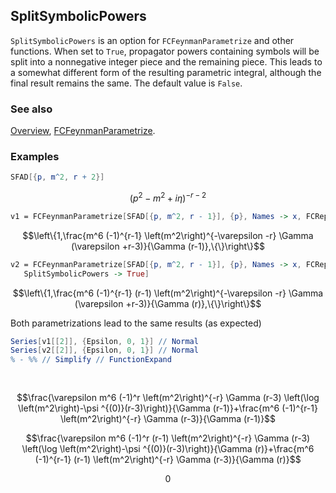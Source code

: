 ## SplitSymbolicPowers

`SplitSymbolicPowers` is an option for `FCFeynmanParametrize` and other functions. When set to `True`, propagator powers containing symbols will be split into a nonnegative integer piece and the remaining piece.
This leads to a somewhat different form of the resulting parametric integral, although the final result remains the same. The default value is `False`.

### See also

[Overview](Extra/FeynCalc.md), [FCFeynmanParametrize](FCFeynmanParametrize.md).

### Examples

```mathematica
SFAD[{p, m^2, r + 2}]
```

$$(p^2-m^2+i \eta )^{-r-2}$$

```mathematica
v1 = FCFeynmanParametrize[SFAD[{p, m^2, r - 1}], {p}, Names -> x, FCReplaceD -> {D -> 4 - 2 Epsilon}]
```

$$\left\{1,\frac{m^6 (-1)^{r-1} \left(m^2\right)^{-\varepsilon -r} \Gamma (\varepsilon +r-3)}{\Gamma (r-1)},\{\}\right\}$$

```mathematica
v2 = FCFeynmanParametrize[SFAD[{p, m^2, r - 1}], {p}, Names -> x, FCReplaceD -> {D -> 4 - 2 Epsilon}, 
   SplitSymbolicPowers -> True]
```

$$\left\{1,\frac{m^6 (-1)^{r-1} (r-1) \left(m^2\right)^{-\varepsilon -r} \Gamma (\varepsilon +r-3)}{\Gamma (r)},\{\}\right\}$$

Both parametrizations lead to the same results (as expected)

```mathematica
Series[v1[[2]], {Epsilon, 0, 1}] // Normal
Series[v2[[2]], {Epsilon, 0, 1}] // Normal
% - %% // Simplify // FunctionExpand 
  
 

```

$$\frac{\varepsilon  m^6 (-1)^r \left(m^2\right)^{-r} \Gamma (r-3) \left(\log \left(m^2\right)-\psi ^{(0)}(r-3)\right)}{\Gamma (r-1)}+\frac{m^6 (-1)^{r-1} \left(m^2\right)^{-r} \Gamma (r-3)}{\Gamma (r-1)}$$

$$\frac{\varepsilon  m^6 (-1)^r (r-1) \left(m^2\right)^{-r} \Gamma (r-3) \left(\log \left(m^2\right)-\psi ^{(0)}(r-3)\right)}{\Gamma (r)}+\frac{m^6 (-1)^{r-1} (r-1) \left(m^2\right)^{-r} \Gamma (r-3)}{\Gamma (r)}$$

$$0$$